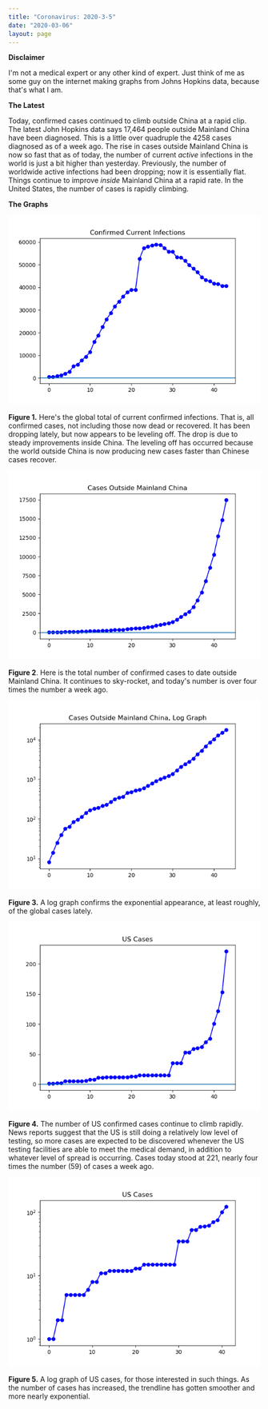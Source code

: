```yaml
---
title: "Coronavirus: 2020-3-5"
date: "2020-03-06"
layout: page
---
```


**Disclaimer**

I'm not a medical expert or any other kind of expert. Just think of me as some guy on the internet making graphs from Johns Hopkins data, because that's what I am.

**The Latest**

Today, confirmed cases continued to climb outside China at a rapid clip. The latest John Hopkins data says 17,464 people outside Mainland China have been diagnosed. This is a little over quadruple the 4258 cases diagnosed as of a week ago. The rise in cases outside Mainland China is now so fast that as of today, the number of current _active_ infections in the world is just a bit higher than yesterday. Previously, the number of worldwide active infections had been dropping; now it is essentially flat. Things continue to improve _inside_ Mainland China at a rapid rate. In the United States, the number of cases is rapidly climbing.

**The Graphs**

![](../../i/2c.png)

**Figure 1.** Here's the global total of current confirmed infections. That is, all confirmed cases, not including those now dead or recovered. It has been dropping lately, but now appears to be leveling off. The drop is due to steady improvements inside China. The leveling off has occurred because the world outside China is now producing new cases faster than Chinese cases recover.

![](../../i/2d.png)

**Figure 2**. Here is the total number of confirmed cases to date outside Mainland China. It continues to sky-rocket, and today's number is over four times the number a week ago.

![](../../i/2e.png)

**Figure 3.** A log graph confirms the exponential appearance, at least roughly, of the global cases lately.

![](../../i/2f.png)

**Figure 4.** The number of US confirmed cases continue to climb rapidly. News reports suggest that the US is still doing a relatively low level of testing, so more cases are expected to be discovered whenever the US testing facilities are able to meet the medical demand, in addition to whatever level of spread is occurring. Cases today stood at 221, nearly four times the number (59) of cases a week ago.

![](../../i/2g.png)

**Figure 5.** A log graph of US cases, for those interested in such things. As the number of cases has increased, the trendline has gotten smoother and more nearly exponential.
